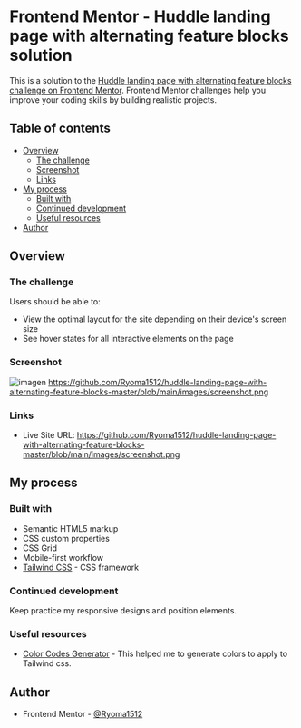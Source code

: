 # Frontend Mentor - Huddle landing page with alternating feature blocks solution

This is a solution to the [Huddle landing page with alternating feature blocks challenge on Frontend Mentor](https://www.frontendmentor.io/challenges/huddle-landing-page-with-alternating-feature-blocks-5ca5f5981e82137ec91a5100). Frontend Mentor challenges help you improve your coding skills by building realistic projects. 

## Table of contents

- [Overview](#overview)
  - [The challenge](#the-challenge)
  - [Screenshot](#screenshot)
  - [Links](#links)
- [My process](#my-process)
  - [Built with](#built-with)
  - [Continued development](#continued-development)
  - [Useful resources](#useful-resources)
- [Author](#author)


## Overview

### The challenge

Users should be able to:

- View the optimal layout for the site depending on their device's screen size
- See hover states for all interactive elements on the page

### Screenshot

![imagen](https://user-images.githubusercontent.com/88509496/133168922-7baaeb73-524e-4040-a1e0-f6eba02db26a.png)
https://github.com/Ryoma1512/huddle-landing-page-with-alternating-feature-blocks-master/blob/main/images/screenshot.png

### Links

- Live Site URL: https://github.com/Ryoma1512/huddle-landing-page-with-alternating-feature-blocks-master/blob/main/images/screenshot.png

## My process

### Built with

- Semantic HTML5 markup
- CSS custom properties
- CSS Grid
- Mobile-first workflow
- [Tailwind CSS](https://tailwindcss.com/) - CSS framework


### Continued development

Keep practice my responsive designs and position elements.

### Useful resources

- [Color Codes Generator](https://javisperez.github.io/tailwindcolorshades/) - This helped me to generate colors to apply to Tailwind css.


## Author

- Frontend Mentor - [@Ryoma1512](https://www.frontendmentor.io/profile/Ryoma1512)


